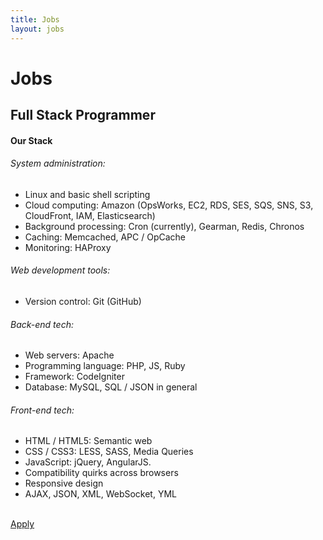 ```yaml
---
title: Jobs
layout: jobs
---
```


<h1 class="mdl-typography--font-light">Jobs</h1>

<h2 class="mdl-typography--font-light">Full Stack Programmer</h2>

<h4>Our Stack</h4>

<h6>System administration:</h6>
<ul>
    <li>Linux and basic shell scripting</li>
    <li>Cloud computing: Amazon (OpsWorks, EC2, RDS, SES, SQS, SNS, S3, CloudFront, IAM, Elasticsearch)</li>
    <li>Background processing: Cron (currently), Gearman, Redis, Chronos</li>
    <li>Caching: Memcached, APC / OpCache</li>
    <li>Monitoring: HAProxy</li>
</ul>
<h6>Web development tools:</h6>
<ul>
    <li>Version control: Git (GitHub)</li>
</ul>
<h6>Back-end tech:</h6>
<ul>
    <li>Web servers: Apache</li>
    <li>Programming language: PHP, JS, Ruby</li>
    <li>Framework: CodeIgniter</li>
    <li>Database: MySQL, SQL / JSON in general</li>
</ul>
<h6>Front-end tech:</h6>
<ul>
    <li>HTML / HTML5: Semantic web</li>
    <li>CSS / CSS3: LESS, SASS, Media Queries</li>
    <li>JavaScript: jQuery, AngularJS.</li>
    <li>Compatibility quirks across browsers</li>
    <li>Responsive design</li>
    <li>AJAX, JSON, XML, WebSocket, YML</li>
</ul>

<br>

<a class="mdl-button mdl-js-button mdl-js-ripple-effect mdl-button--raised mdl-button--accent" href="mailto:founders@rime.co?subject=Full Stack Programmer&amp;body=Hi founders, I am Full Name (https://rime.co/@username), I want to join {{ site.title }} as a Full Stack Programmer. PFA Resume.)" style="width: 175px; margin-bottom: 10px;">
    Apply
</a>
